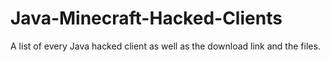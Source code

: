 # Java-Minecraft-Hacked-Clients
A list of every Java hacked client as well as the download link and the files.
